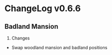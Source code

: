 # ChangeLog v0.6.6
**Badland Mansion**
---

1) Changes
* Swap woodland mansion and badland positions
